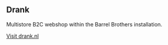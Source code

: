## Drank

Multistore B2C webshop within the Barrel Brothers installation.

[Visit drank.nl](https://drank.nl)
